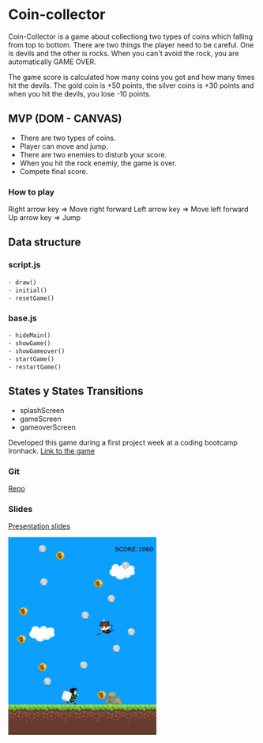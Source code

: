 # Coin-collector

Coin-Collector is a game about collectiong two types of coins which falling from top to bottom.
There are two things the player need to be careful. One is devils and the other is rocks. When you can't avoid the rock,
you are automatically GAME OVER.

The game score is calculated how many coins you got and how many times hit the devils.
The gold coin is +50 points, the silver coins is +30 points and when you hit the devils, you lose -10 points.

## MVP (DOM - CANVAS)
  - There are two types of coins.
  - Player can move and jump.
  - There are two enemies to disturb your score.
  - When you hit the rock enemiy, the game is over.
  - Compete final score.


### How to play
Right arrow key => Move right forward
Left arrow key => Move left forward
Up arrow key => Jump 


## Data structure

### script.js
    - draw()
    - initial()
    - resetGame()

### base.js
    - hideMain()
    - showGame()
    - showGameover()
    - startGame()
    - restartGame()

## States y States Transitions
- splashScreen
- gameScreen
- gameoverScreen 

Developed this game during a first project week at a coding bootcamp Ironhack.
[Link to the game](https://megumikawa.github.io/coin-collector-game/)


### Git
[Repo](https://github.com/Megumikawa/coin-collector-game)

### Slides
[Presentation slides](https://docs.google.com/presentation/d/1-JP6aUQVnvrFvNxNDEE-PcuwlrV2vP0SGwoEcGru8Oo/edit?usp=sharing)


<img src="./screenshot.png" width="300" height="400">
